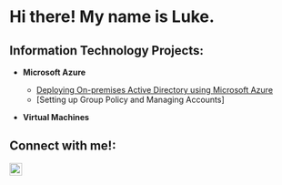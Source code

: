 <h1>Hi there! My name is Luke.</h1>

<h2>Information Technology Projects:</h2>

- <b>Microsoft Azure</b>
  - [Deploying On-premises Active Directory using Microsoft Azure](https://github.com/luketoulson1/Active-Directory-using-Azure)
  - [Setting up Group Policy and Managing Accounts] 
    
- <b>Virtual Machines</b>


  
<h2>Connect with me!:</h2>

[<img align="left" alt="Luke | LinkedIn" width="22px" src="https://cdn.jsdelivr.net/npm/simple-icons@v3/icons/linkedin.svg" />][linkedin]


[linkedin]: [https://linkedin.com/in/Josh](https://www.linkedin.com/in/luke-toulson/)

<!--
**luketoulson1/luketoulson1** is a ✨ _special_ ✨ repository because its `README.md` (this file) appears on your GitHub profile.

Here are some ideas to get you started:

- 🔭 I’m currently working on ...
- 🌱 I’m currently learning ...
- 👯 I’m looking to collaborate on ...
- 🤔 I’m looking for help with ...
- 💬 Ask me about ...
- 📫 How to reach me: ...
- 😄 Pronouns: ...
- ⚡ Fun fact: ...
-->

